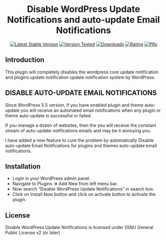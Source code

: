 <h1 align="center">Disable WordPress Update Notifications and auto-update Email Notifications</h1>

<p align="center"><a href="https://wordpress.org/plugins/disable-update-notifications/"><img src="https://img.shields.io/wordpress/plugin/v/disable-update-notifications.svg" alt="Latest Stable Version"></a> <a href="https://wordpress.org/plugins/responsive-facebook-like-box/"><img src="https://img.shields.io/wordpress/v/disable-update-notifications.svg" alt="Version Tested"></a> <a href="https://wordpress.org/plugins/disable-update-notifications/"><img src="https://img.shields.io/wordpress/plugin/dt/disable-update-notifications.svg" alt="Downloads"></a> <a href="https://wordpress.org/plugins/disable-update-notifications/"><img src="https://img.shields.io/wordpress/plugin/r/disable-update-notifications.svg" alt="Rating"></a> <a href="#"><img src="https://img.shields.io/badge/PRs-welcome-brightgreen.svg?style=flat-square" alt="PRs"></a></p>

## Introduction

This plugin will completely disables the wordpress core update notification and plugins update notification update notification system by WordPress.

## DISABLE AUTO-UPDATE EMAIL NOTIFICATIONS

Since WordPress 5.5 version, if you have enabled plugin and theme auto-update you will receive an automated email notifications when any plugin or theme auto-update is successful or failed.

If you manage a dozen of websites, then the you will receive the constant stream of auto-update notifications emails and may be it annoying you.

I have added a new feature to cure the problem by automatically Disable auto-update Email Notifications for plugins and themes auto-update email notifications.


## Installation

* Login in your WordPress admin panel.
* Navigate to Plugins => Add New from left menu bar.
* Now search “Disable WordPress Update Notifications” in search box.
* Click on Install Now button and click on activate button to activate the plugin.


## License

Disable WordPress Update Notifications is licensed under [GNU General Public License v2 (or later)
